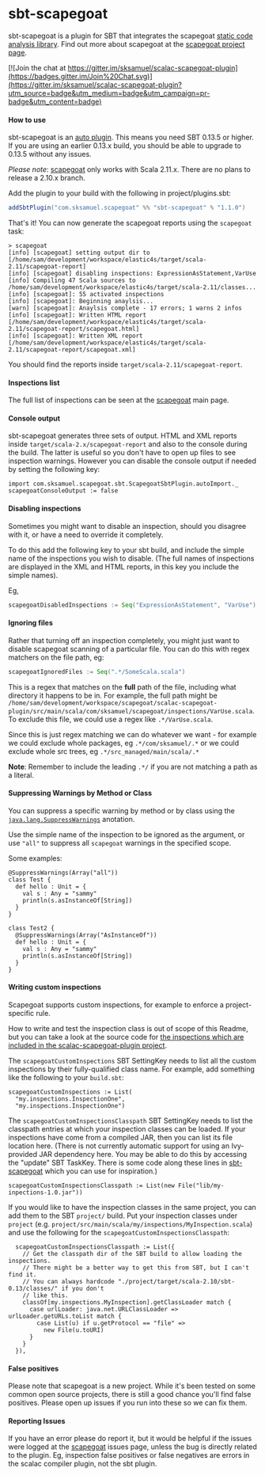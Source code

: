 sbt-scapegoat
=============

sbt-scapegoat is a plugin for SBT that integrates the scapegoat [static code analysis library](http://en.wikipedia.org/wiki/Static_program_analysis). Find out more about scapegoat at the [scapegoat project page](https://github.com/sksamuel/scapegoat).

[![Join the chat at https://gitter.im/sksamuel/scalac-scapegoat-plugin](https://badges.gitter.im/Join%20Chat.svg)](https://gitter.im/sksamuel/scalac-scapegoat-plugin?utm_source=badge&utm_medium=badge&utm_campaign=pr-badge&utm_content=badge)

#### How to use

sbt-scapegoat is an [auto plugin](https://typesafe.com/blog/preview-of-upcoming-sbt-10-features-read-about-the-new-plugins). This means you need SBT 0.13.5 or higher. If you are using an earlier 0.13.x build, you should be able to upgrade to 0.13.5 without any issues.

*Please note*: [scapegoat](https://github.com/sksamuel/scapegoat) only works with Scala 2.11.x. There are no plans to release a 2.10.x branch.

Add the plugin to your build with the following in project/plugins.sbt:

```scala
addSbtPlugin("com.sksamuel.scapegoat" %% "sbt-scapegoat" % "1.1.0")
```

That's it! You can now generate the scapegoat reports using the `scapegoat`
task:

```
> scapegoat
[info] [scapegoat] setting output dir to [/home/sam/development/workspace/elastic4s/target/scala-2.11/scapegoat-report]
[info] [scapegoat] disabling inspections: ExpressionAsStatement,VarUse
[info] Compiling 47 Scala sources to /home/sam/development/workspace/elastic4s/target/scala-2.11/classes...
[info] [scapegoat]: 55 activated inspections
[info] [scapegoat]: Beginning anaylsis...
[warn] [scapegoat]: Anaylsis complete - 17 errors; 1 warns 2 infos
[info] [scapegoat]: Written HTML report [/home/sam/development/workspace/elastic4s/target/scala-2.11/scapegoat-report/scapegoat.html]
[info] [scapegoat]: Written XML report [/home/sam/development/workspace/elastic4s/target/scala-2.11/scapegoat-report/scapegoat.xml]
```

You should find the reports inside `target/scala-2.11/scapegoat-report`.

#### Inspections list

The full list of inspections can be seen at the [scapegoat](https://github.com/sksamuel/scapegoat) main page.

#### Console output

sbt-scapegoat generates three sets of output. HTML and XML reports inside `target/scala-2.x/scapegoat-report` and also to the console during the build. The latter is useful so you don't have to open up files to see inspection warnings. However you can disable the console output if needed by setting the following key:

`import com.sksamuel.scapegoat.sbt.ScapegoatSbtPlugin.autoImport._`
`scapegoatConsoleOutput := false`

#### Disabling inspections

Sometimes you might want to disable an inspection, should you disagree with it, or have a need to override it completely.

To do this add the following key to your sbt build, and include the simple name of the inspections you wish to disable. (The full names of inspections are displayed in the XML and HTML reports, in this key you include the simple names).

Eg,

```scala
scapegoatDisabledInspections := Seq("ExpressionAsStatement", "VarUse")
```

#### Ignoring files

Rather that turning off an inspection completely, you might just want to disable scapegoat scanning of a particular file. You can do this with regex matchers on the file path, eg:

```scala
scapegoatIgnoredFiles := Seq(".*/SomeScala.scala")
```

This is a regex that matches on the **full** path of the file, including what directory it happens to be in. For example, the full path might be `/home/sam/development/workspace/scapegoat/scalac-scapegoat-plugin/src/main/scala/com/sksamuel/scapegoat/inspections/VarUse.scala`. To exclude this file, we could use a regex like `.*/VarUse.scala`.

Since this is just regex matching we can do whatever we want - for example we could exclude whole packages, eg `.*/com/sksamuel/.*` or we could exclude whole src trees, eg `.*/src_managed/main/scala/.*`

**Note**: Remember to include the leading `.*/` if you are not matching a path as a literal.

#### Suppressing Warnings by Method or Class

You can suppress a specific warning by method or by class using the [`java.lang.SuppressWarnings`](http://docs.oracle.com/javase/7/docs/api/java/lang/SuppressWarnings.html) anotation.

Use the simple name of the inspection to be ignored as the argument, or use `"all"` to suppress all `scapegoat` warnings in the specified scope.

Some examples:
```
@SuppressWarnings(Array("all"))
class Test {
  def hello : Unit = {
    val s : Any = "sammy"
    println(s.asInstanceOf[String])
  }
} 

class Test2 {
  @SuppressWarnings(Array("AsInstanceOf"))
  def hello : Unit = {
    val s : Any = "sammy"
    println(s.asInstanceOf[String])
  }
} 
```

#### Writing custom inspections

Scapegoat supports custom inspections, for example to enforce a
project-specific rule.

How to write and test the inspection class is out of scope of this Readme, but
you can take a look at the source code for
[the inspections which are included in the scalac-scapegoat-plugin project](https://github.com/sksamuel/scalac-scapegoat-plugin/tree/master/src/main/scala/com/sksamuel/scapegoat/inspections).

The `scapegoatCustomInspections` SBT SettingKey needs to list all the custom inspections by their fully-qualified class name. For example, add something like the following to your `build.sbt`:

    scapegoatCustomInspections := List(
      "my.inspections.InspectionOne",
      "my.inspections.InspectionOne")

The `scapegoatCustomInspectionsClasspath` SBT SettingKey needs to list the classpath entries at which your inspection classes can be loaded. If your inspections have come from a compiled JAR, then you can list its file location here. (There is not currently automatic support for using an Ivy-provided JAR dependency here. You may be able to do this by accessing the "update" SBT TaskKey. There is some code along these lines in [sbt-scapegoat](https://github.com/sksamuel/sbt-scapegoat/blob/ae4231d1341eeece323e111c757d57d904e66f7b/src/main/scala/com/sksamuel/scapegoat/sbt/ScapegoatSbtPlugin.scala#L41) which you can use for inspiration.)

    scapegoatCustomInspectionsClasspath := List(new File("lib/my-inpections-1.0.jar"))

If you would like to have the inspection classes in the same project, you can add them to the SBT `project/` build. Put your inspection classes under `project` (e.g. `project/src/main/scala/my/inspections/MyInspection.scala`) and use the following for the `scapegoatCustomInspectionsClasspath`:


      scapegoatCustomInspectionsClasspath := List({
        // Get the classpath dir of the SBT build to allow loading the inspections.
        // There might be a better way to get this from SBT, but I can't find it.
        // You can always hardcode "./project/target/scala-2.10/sbt-0.13/classes/" if you don't
        // like this.
        classOf[my.inspections.MyInspection].getClassLoader match {
          case urlLoader: java.net.URLClassLoader => urlLoader.getURLs.toList match {
            case List(u) if u.getProtocol == "file" =>
              new File(u.toURI)
          }
        }
      }),

#### False positives

Please note that scapegoat is a new project. While it's been tested on some common open source projects, there is still a good chance you'll find false positives. Please open up issues if you run into these so we can fix them.

#### Reporting Issues

If you have an error please do report it, but it would be helpful if the issues were logged at the [scapegoat](https://github.com/sksamuel/scapegoat) issues page, unless the bug is directly related to the plugin. Eg, inspection false positives or false negatives are errors in the scalac compiler plugin, not the sbt plugin.
